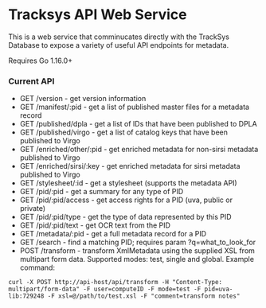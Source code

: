 # Tracksys API Web Service

This is a web service that comminucates directly with the TrackSys Database
to expose a variety of useful API endpoints for metadata.

Requires Go 1.16.0+

### Current API

* GET /version - get version information
* GET /manifest/:pid - get a list of published master files for a metadata record
* GET /published/dpla - get a list of IDs that have been published to DPLA
* GET /published/virgo - get a list of catalog keys that have been published to Virgo
* GET /enriched/other/:pid - get enriched metadata for non-sirsi metadata published to Virgo
* GET /enriched/sirsi/:key - get enriched metadata for sirsi metadata published to Virgo
* GET /stylesheet/:id - get a stylesheet (supports the metadata API)
* GET /pid/:pid - get a summary for any type of PID
* GET /pid/:pid/access - get access rights for a PID (uva, public or private)
* GET /pid/:pid/type - get the type of data represented by this PID
* GET /pid/:pid/text - get OCR text from the PID
* GET /metadata/:pid - get a full metadata record for a PID
* GET /search - find a matching PID; requires param ?q=what_to_look_for
* POST /transform - transform XmlMetadata using the supplied XSL from multipart form data. Supported modes: test, single and global. Example command:
```
curl -X POST http://api-host/api/transform -H "Content-Type: multipart/form-data" -F user=computeID -F mode=test -F pid=uva-lib:729248 -F xsl=@/path/to/test.xsl -F "comment=transform notes"
```

